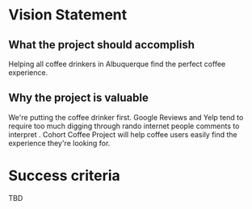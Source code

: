 # Vision Statement

## What the project should accomplish
Helping all coffee drinkers in Albuquerque find the perfect coffee experience.

## Why the project is valuable

We're putting the coffee drinker first. Google Reviews and Yelp tend to require too much digging through rando internet people comments to interpret . Cohort Coffee Project will help coffee users easily find the experience they're looking for.

# Success criteria
TBD